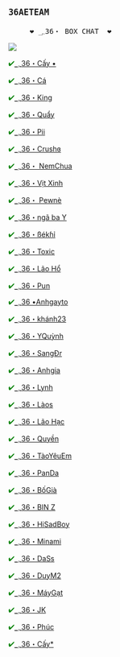 <html>
<head>
</head>
<body>
<b><big><pre>36AETEAM</pre></big></b>
<p>
<pre>
     ❤ ؄36・ BOX CHAT  ❤
</pre>
<img src="Ephoto360.com_1621cd246e4075.jpg">
</p>
<tr>
  <td><p style="color:green">&#10004;<a href="https://www.facebook.com/thaidakoz48">؄36・Cấy •</p></a></td>
  <td><p style="color:green">&#10004;<a href="https://www.facebook.com/t.tung.photographer.26.07">؄36・Cá </p></a></td>
  <td><p style="color:green">&#10004;<a href="https://www.facebook.com/profile.php?id=100062928733384">؄36・King</p></a></td>
  <td><p style="color:green">&#10004;<a href="https://www.facebook.com/thanh.luvan.169">؄36・Quẩy</p></a></td>
  <td><p style="color:green">&#10004;<a href="https://www.facebook.com/profile.php?id=100057788328627">؄36・Pii</p></a></td>
  <td><p style="color:green">&#10004;<a href="https://www.facebook.com/tongviet.toa.7">؄36・Crushɞ</p></a></td>
</tr>
<tr>
  <td><p style="color:green">&#10004;<a href="https://www.facebook.com/Tuan16042002">؄36・  NemChua</p></a></td>
  <td><p style="color:green">&#10004;<a href="https://www.facebook.com/My28082003">؄36・Vịt Xinh</p></a></td>
  <td><p style="color:green">&#10004;<a href="https://www.facebook.com/profile.php?id=100028772657210">؄36・ Pewnè</p></a></td>
  <td><p style="color:green">&#10004;<a href="https://www.facebook.com/profile.php?id=100029080941697">؄36・ngã ba Y</p></a></td>
  <td><p style="color:green">&#10004;<a href="https://www.facebook.com/profile.php?id=100036134204851">؄36・ßékɦỉ</p></a></td>
  <td><p style="color:green">&#10004;<a href="https://www.facebook.com/vu.phamquang.739326">؄36・Toxic</p></a></td>
</tr>
<tr>
  <td><p style="color:green">&#10004;<a href="https://www.facebook.com/profile.php?id=100056957685748">؄36・Lão Hổ</p></a></td>
  <td><p style="color:green">&#10004;<a href="https://www.facebook.com/profile.php?id=100052980200097">؄36・Pun</p></a></td>
  <td><p style="color:green">&#10004;<a href="https://www.facebook.com/mai.v.anh.900">؄36 •Anhgayto</p></a></td>
  <td><p style="color:green">&#10004;<a href="https://www.facebook.com/TNK2423">؄36・khánh23</p></a></td>
  <td><p style="color:green">&#10004;<a href="https://www.facebook.com/quynh.hoangyen.3975">؄36・YQuỳnh</p></a></td>
  <td><p style="color:green">&#10004;<a href="https://www.facebook.com/bo.cuaban.16568548">؄36・SangĐr</p></a></td>
</tr>
<tr>
  <td><p style="color:green">&#10004;<a href="https://www.facebook.com/profile.php?id=100066912985725">؄36・Anhgia</p></a></td>
  <td><p style="color:green">&#10004;<a href="https://www.facebook.com/profile.php?id=100073842804940">؄36・Lynh</p></a></td>
  <td><p style="color:green">&#10004;<a href="https://www.facebook.com/ttbroger36">؄36・Làos</p></a></td>
  <td><p style="color:green">&#10004;<a href="https://www.facebook.com/anh.nguyentien.3133719">؄36・Lão Hạc</p></a></td>
  <td><p style="color:green">&#10004;<a href="https://www.facebook.com/profile.php?id=100078799836317">؄36・Quyền</p></a></td>
</tr>
<tr>
  <td><p style="color:green">&#10004;<a href="https://www.facebook.com/lehoainam321.nx">؄36・TàoYêuEm</p></a></td>
  <td><p style="color:green">&#10004;<a href="https://www.facebook.com/profile.php?id=100016352195889">؄36・PanDa</p></a></td>
  <td><p style="color:green">&#10004;<a href="https://www.facebook.com/profile.php?id=100028897453373">؄36・BốGià</p></a></td>
  <td><p style="color:green">&#10004;<a href="https://www.facebook.com/profile.php?id=100035951471893">؄36・BIN Z</p></a></td>
  <td><p style="color:green">&#10004;<a href="https://www.facebook.com/profile.php?id=100041300416321">؄36・HiSadBoy</p></a></td>
  <td><p style="color:green">&#10004;<a href="https://www.facebook.com/profile.php?id=100038161477658">؄36・Minami</p></a></td>
</tr>       
<tr>
  <td><p style="color:green">&#10004;<a href="https://www.facebook.com/ke2407">؄36・DaSs</p></a></td>
  <td><p style="color:green">&#10004;<a href="https://www.facebook.com/ducduy.vuong.777">؄36・DuyM2</p></a></td>
  <td><p style="color:green">&#10004;<a href="https://www.facebook.com/profile.php?id=100055074404155">؄36・MáyGạt</p></a></td>
  <td><p style="color:green">&#10004;<a href="https://www.facebook.com/toanjkl1">؄36・JK</p></a></td>
  <td><p style="color:green">&#10004;<a href="https://www.facebook.com/profile.php?id=100061559918355">؄36・Phúc</p></a></td>
  <td><p style="color:green">&#10004;<a href="https://www.facebook.com/thaidakoz48">؄36・Cấy*</p></a></td>
</tr>
</table>
</body>
</html>
